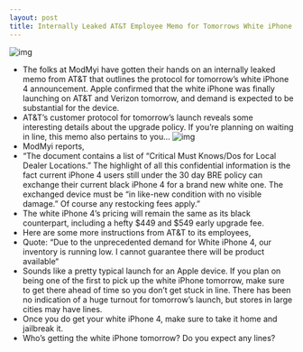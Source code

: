 ```yaml
---
layout: post
title: Internally Leaked AT&T Employee Memo for Tomorrows White iPhone 4 Launch
---
```

![img](http://media.idownloadblog.com/wp-content/uploads/2011/04/white-iphone-4g-2.jpeg)
* The folks at ModMyi have gotten their hands on an internally leaked memo from AT&T that outlines the protocol for tomorrow’s white iPhone 4 announcement. Apple confirmed that the white iPhone was finally launching on AT&T and Verizon tomorrow, and demand is expected to be substantial for the device.
* AT&T’s customer protocol for tomorrow’s launch reveals some interesting details about the upgrade policy. If you’re planning on waiting in line, this memo also pertains to you…
![img](http://media.idownloadblog.com/wp-content/uploads/2011/04/ATT-white-iPhone-memo.png)
* ModMyi reports,
* “The document contains a list of “Critical Must Knows/Dos for Local Dealer Locations.” The highlight of all this confidential information is the fact current iPhone 4 users still under the 30 day BRE policy can exchange their current black iPhone 4 for a brand new white one. The exchanged device must be “in like-new condition with no visible damage.” Of course any restocking fees apply.”
* The white iPhone 4’s pricing will remain the same as its black counterpart, including a hefty $449 and $549 early upgrade fee.
* Here are some more instructions from AT&T to its employees,
* Quote: “Due to the unprecedented demand for White iPhone 4, our inventory is running low. I cannot guarantee there will be product available“
* Sounds like a pretty typical launch for an Apple device. If you plan on being one of the first to pick up the white iPhone tomorrow, make sure to get there ahead of time so you don’t get stuck in line. There has been no indication of a huge turnout for tomorrow’s launch, but stores in large cities may have lines.
* Once you do get your white iPhone 4, make sure to take it home and jailbreak it.
* Who’s getting the white iPhone tomorrow? Do you expect any lines?

